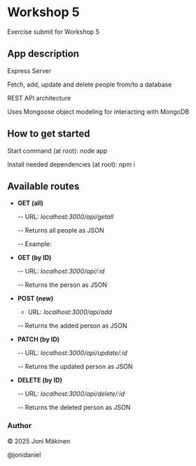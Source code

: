 # Workshop 5

Exercise submit for Workshop 5

## App description

Express Server

Fetch, add, update and delete people from/to a database

REST API architecture

Uses Mongoose object modeling for interacting with MongoDB

## How to get started

Start command (at root): node app

Install needed dependencies (at root): npm i

## Available routes

- **GET (all)**

  -- URL: _localhost:3000/api/getall_

  -- Returns all people as JSON

  -- Example:

- **GET (by ID)**

  -- URL: _localhost:3000/api/:id_

  -- Returns the person as JSON

- **POST (new)**

  - URL: _localhost:3000/api/add_

  -- Returns the added person as JSON

- **PATCH (by ID)**

  -- URL: _localhost:3000/api/update/:id_

  -- Returns the updated person as JSON

- **DELETE (by ID)**

  -- URL: _localhost:3000/api/delete/:id_

  -- Returns the deleted person as JSON

### Author

© 2025 Joni Mäkinen

@jonidaniel
